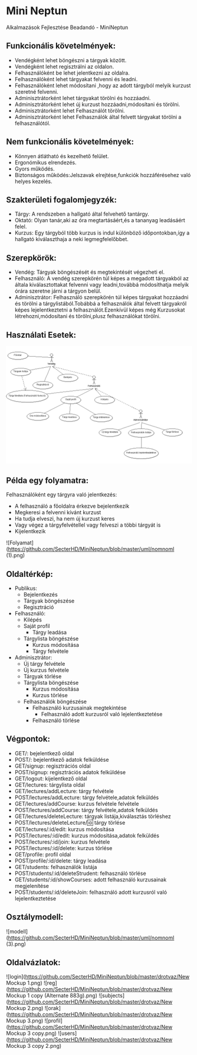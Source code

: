 # Mini Neptun
Alkalmazások Fejlesztése Beadandó - MiniNeptun

## Funkcionális követelmények:
* Vendégként lehet böngészni a tárgyak között.
* Vendégként lehet regisztrálni az oldalon.
* Felhasználóként be lehet jelentkezni az oldalra.
* Felhasználóként lehet tárgyakat felvenni és leadni.
* Felhasználóként lehet módosítani ,hogy az adott tárgyból melyik kurzust szeretné felvenni.
* Adminisztrátorként lehet tárgyakat törölni és hozzáadni.
* Adminisztrátorként lehet új kurzust hozzáadni,módosítani és törölni.
* Adminisztrátorként lehet Felhasználót törölni.
* Adminisztrátorként lehet Felhasználók által felvett tárgyakat törölni a felhasználótól.

## Nem funkcionális követelmények:
* Könnyen átlátható és kezelhető felület.
* Ergonómikus elrendezés.
* Gyors működés.
* Biztonságos működés:Jelszavak elrejtése,funkciók hozzáférésehez való helyes kezelés.

## Szakterületi fogalomjegyzék:
* Tárgy:  A rendszeben a hallgató által felvehető tantárgy.
* Oktató: Olyan tanár,aki az óra megtartásáért,és a tananyag leadásáért felel.
* Kurzus: Egy tárgyból több kurzus is indul különböző időpontokban,így a hallgató kiválaszthaja a neki legmegfelelőbbet.

## Szerepkörök:
* Vendég: Tárgyak böngészését és megtekintését végezheti el.
* Felhasználó: A vendég szerepkörén túl képes a megadott tárgyakból az általa kiválasztottakat felvenni vagy leadni,továbbá módosíthatja melyik órára szeretne járni a tárgyon belül.
* Adminisztrátor: Felhasználó szerepkörén túl képes tárgyakat hozzáadni és törölni a tárgylistából.Tobábbá a felhasználók által felvett tárgyakról képes lejelentkeztetni a felhasználót.Ezenkívül képes még Kurzusokat létrehozni,módosítani és törölni,plusz felhasználókat törölni.

## Használati Esetek:

![UseCase](https://github.com/SecterHD/MiniNeptun/blob/master/uml/UseCaseDiagram2.png)

## Példa egy folyamatra:
Felhasználóként egy tárgyra való jelentkezés:

* A felhasználó a főoldalra érkezve bejelentkezik
* Megkeresi a felvenni kívánt kurzust
* Ha tudja elveszi, ha nem új kurzust keres
* Vagy végez a tárgyfelvétellel vagy felveszi a többi tárgyát is
* Kijelentkezik 

![Folyamat](https://github.com/SecterHD/MiniNeptun/blob/master/uml/nomnoml (1).png)

## Oldaltérkép:

- Publikus:
  - Bejelentkezés
  - Tárgyak böngészése
  - Regisztráció
- Felhasználó:
  - Kilépés
  - Saját profil
    - Tárgy leadása
  - Tárgylista böngészése
    - Kurzus módosítása
    - Tárgy felvétele
- Adminisztrátor:
  - Új tárgy felvétele
  - Új kurzus felvétele
  - Tárgyak törlése
  - Tárgylista böngészése
    - Kurzus módosítása
    - Kurzus törlése
  - Felhasználók böngészése
    - Felhasználó kurzusainak megtekintése
      - Felhasználó adott kurzusról való lejelentkeztetése
    - Felhasználó törlése
    
## Végpontok:
* GET/: bejelentkező oldal
* POST/: bejelentkező adatok felküldése
* GET/signup: regisztrációs oldal
* POST/signup: regisztrációs adatok felküldése
* GET/logout: kijelentkező oldal
* GET/lectures: tárgylista oldal
* GET/lectures/addLecture: tárgy felvétele
* POST/lectures/addLecture: tárgy felvétele,adatok felküldés
* GET/lectures/addCourse: kurzus felvétele felvétele
* POST/lectures/addCourse: tárgy felvétele,adatok felküldés
* GET/lectures/deleteLecture: tárgyak listája,kiválasztás törléshez
* POST/lectures/deleteLecture/:id: tárgy törlése
* GET/lectures/:id/edit: kurzus módosítása
* POST/lectures/:id/edit: kurzus módositása,adatok felküldés
* POST/lectures/:id/join: kurzus felvétele
* POST/lectures/:id/delete: kurzus törlése
* GET/profile: profil oldal
* POST/profile/:id/delete: tárgy leadása
* GET/students: felhasználók listája
* POST/students/:id/deleteStrudent: felhasználó törlése
* GET/students/:id/showCourses: adott felhasználó kurzusainak megjelenítése
* POST/students/:id/deleteJoin: felhasználó adott kurzusról való lejelentkeztetése

## Osztálymodell:

![modell](https://github.com/SecterHD/MiniNeptun/blob/master/uml/nomnoml (3).png)

## Oldalvázlatok:

![login](https://github.com/SecterHD/MiniNeptun/blob/master/drotvaz/New Mockup 1.png)
![reg](https://github.com/SecterHD/MiniNeptun/blob/master/drotvaz/New Mockup 1 copy (Alternate 883g).png)
![subjects](https://github.com/SecterHD/MiniNeptun/blob/master/drotvaz/New Mockup 2.png)
![orak](https://github.com/SecterHD/MiniNeptun/blob/master/drotvaz/New Mockup 3.png)
![profil](https://github.com/SecterHD/MiniNeptun/blob/master/drotvaz/New Mockup 3 copy.png)
![users](https://github.com/SecterHD/MiniNeptun/blob/master/drotvaz/New Mockup 3 copy 2.png)






